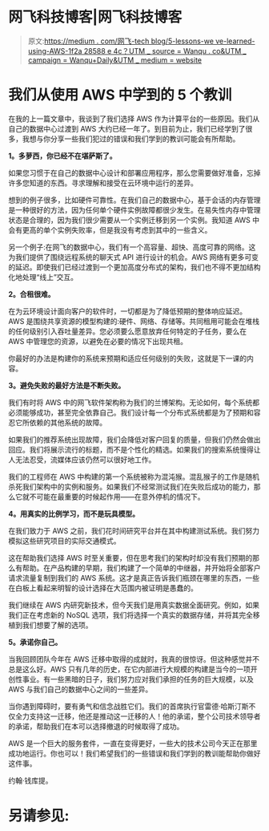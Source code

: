 # 网飞科技博客|网飞科技博客

> 原文:[https://medium . com/网飞-tech blog/5-lessons-we ve-learned-using-AWS-1f2a 28588 e 4c？UTM _ source = Wanqu . co&UTM _ campaign = Wanqu+Daily&UTM _ medium = website](https://medium.com/netflix-techblog/5-lessons-weve-learned-using-aws-1f2a28588e4c?utm_source=wanqu.co&utm_campaign=Wanqu+Daily&utm_medium=website)

# 我们从使用 AWS 中学到的 5 个教训

在我的上一篇文章中，我谈到了我们选择 AWS 作为计算平台的一些原因。我们从自己的数据中心过渡到 AWS 大约已经一年了。到目前为止，我们已经学到了很多，我想与你分享一些我们犯过的错误和我们学到的教训可能会有所帮助。

**1。多萝西，你已经不在堪萨斯了。**

如果您习惯于在自己的数据中心设计和部署应用程序，那么您需要做好准备，忘掉许多您知道的东西。寻求理解和接受在云环境中运行的差异。

想到的例子很多，比如硬件可靠性。在我们自己的数据中心，基于会话的内存管理是一种很好的方法，因为任何单个硬件实例故障都很少发生。在易失性内存中管理状态是合理的，因为我们很少需要从一个实例迁移到另一个实例。我知道 AWS 中会有更高的单个实例失败率，但是我没有考虑到其中的一些含义。

另一个例子:在网飞的数据中心，我们有一个高容量、超快、高度可靠的网络。这为我们提供了围绕远程系统的聊天式 API 进行设计的机会。AWS 网络有更多可变的延迟。即使我们已经过渡到一个更加高度分布式的架构，我们也不得不更加结构化地处理“线上”交互。

**2。合租很难。**

在为云环境设计面向客户的软件时，一切都是为了降低预期的整体响应延迟。AWS 是围绕共享资源的模型构建的:硬件、网络、存储等。共同租用可能会在堆栈的任何级别引入吞吐量差异。您必须要么愿意放弃任何特定的子任务，要么在 AWS 中管理您的资源，以避免在必要的情况下出现共租。

你最好的办法是构建你的系统来预期和适应任何级别的失败，这就是下一课的内容。

**3。避免失败的最好方法是不断失败。**

我们有时将 AWS 中的网飞软件架构称为我们的兰博架构。无论如何，每个系统都必须能够成功，甚至完全依靠自己。我们设计每一个分布式系统都是为了预期和容忍它所依赖的其他系统的故障。

如果我们的推荐系统出现故障，我们会降低对客户回复的质量，但我们仍然会做出回应。我们将展示流行的标题，而不是个性化的精选。如果我们的搜索系统慢得让人无法忍受，流媒体应该仍然可以很好地工作。

我们的工程师在 AWS 中构建的第一个系统被称为混沌猴。混乱猴子的工作是随机杀死我们架构中的实例和服务。如果我们不经常测试我们在失败后成功的能力，那么它就不可能在最重要的时候起作用——在意外停机的情况下。

**4。用真实的比例学习，而不是玩具模型。**

在我们致力于 AWS 之前，我们花时间研究平台并在其中构建测试系统。我们努力模拟这些研究项目的实际交通模式。

这在帮助我们选择 AWS 时至关重要，但在思考我们的架构时却没有我们预期的那么有帮助。在产品构建的早期，我们构建了一个简单的中继器，并开始将全部客户请求流量复制到我们的 AWS 系统。这才是真正告诉我们瓶颈在哪里的东西，一些在白板上看起来明智的设计选择在大范围内被证明是愚蠢的。

我们继续在 AWS 内研究新技术，但今天我们是用真实数据全面研究。例如，如果我们正在考虑新的 NoSQL 选项，我们将选择一个真实的数据存储，并将其完全移植到我们想要了解的选项。

**5。承诺你自己。**

当我回顾团队今年在 AWS 迁移中取得的成就时，我真的很惊讶。但这种感觉并不总是这么好。AWS 只有几年的历史，在它内部进行大规模的构建是当今的一项开创性事业。有一些黑暗的日子，我们努力应对我们承担的任务的巨大规模，以及 AWS 与我们自己的数据中心之间的一些差异。

当你遇到障碍时，要有勇气和信念战胜它们。我们的首席执行官雷德·哈斯汀斯不仅全力支持这一迁移，他还是推动这一迁移的人！他的承诺，整个公司技术领导者的承诺，帮助我们在本可以选择撤退的时候取得了成功。

AWS 是一个巨大的服务套件，一直在变得更好，一些大的技术公司今天正在那里成功地运行。你也可以！我们希望我们的一些错误和我们学到的教训能帮助你做好这件事。

约翰·钱库提。

# 另请参见: